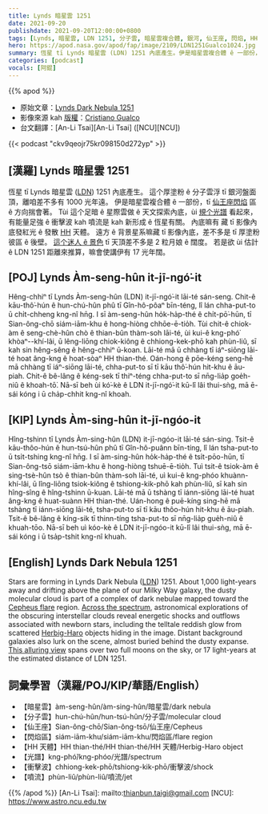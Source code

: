 ```yaml
---
title: Lynds 暗星雲 1251
date: 2021-09-20
publishdate: 2021-09-20T12:00:00+0800
tags: [Lynds, 暗星雲, LDN 1251, 分子雲, 暗星雲複合體, 銀河, 仙王座, 閃焰, HH 天體, 噴流, 衝擊波]
hero: https://apod.nasa.gov/apod/fap/image/2109/LDN1251Gualco1024.jpg
summary: 恆星 tī Lynds 暗星雲 (LDN) 1251 內底產生。伊是暗星雲複合體 ê 一部份，tī 仙王座閃焰區 ê 方向揣會著。
categories: [podcast]
vocals: [阿錕]
---
```


{{% apod %}}

- 原始文章：[Lynds Dark Nebula 1251](https://apod.nasa.gov/apod/ap210920.html)
- 影像來源 kah [版權][copyright]：[Cristiano Gualco](https://www.astrobin.com/users/CristianoGualco/)
- 台文翻譯：[An-Li Tsai][An-Li Tsai] ([NCU][NCU])

{{< podcast "ckv9qeojr75kr098150d272yp" >}}

## [漢羅] Lynds 暗星雲 1251
恆星 tī Lynds 暗星雲 ([LDN][LDN]) 1251 內底產生。
這个厚塗粉 ê 分子雲浮 tī 銀河盤面頂，離咱差不多有 1000 光年遠。
伊是暗星雲複合體 ê 一部份，tī [仙王座閃焰][Cepheus flare] 區 ê 方向揣會著。
Tùi 這个足暗 ê 星際雲做 ê 天文探索內底，ùi [規个光譜][Across the spectrum] 看起來，有能量足強 ê 衝擊波 kah 噴流是 kah 新形成 ê 恆星有關。
內底嘛有 藏 tī 影像內底發紅光 ê 發散 [HH][Herbig-Haro] 天體。
遠方 ê 背景星系嘛藏 tī 影像內底，差不多是 tī 厚塗粉彼區 ê 後壁。
[這个迷人 ê 景色][This alluring view] tī 天頂差不多是 2 粒月娘 ê 闊度。
若是欲 ùi 估計 ê LDN 1251 距離來推算，嘛會使講伊有 17 光年闊。

## [POJ] Lynds Àm-seng-hûn it-jī-ngó͘-it
Hêng-chhiⁿ tī Lynds Àm-seng-hûn (LDN) it-jī-ngó͘-it lāi-té sán-seng.
Chit-ê kāu-thô͘-hún ê hun-chú-hûn phû tī Gîn-hô-pôaⁿ bīn-téng, lî lán chha-put-to ū chi̍t-chheng kng-nî hn̄g.
I sī àm-seng-hûn ho̍k-ha̍p-thé ê chi̍t-pō͘-hūn, tī Sian-ông-chō siám-iām-khu ê hong-hiòng chhōe-ē-tio̍h.
Tùi chit-ê chiok-àm ê seng-chè-hûn chò ê thian-bûn thàm-soh lāi-té, ùi kui-ê kng-phó͘ khòaⁿ--khí-lâi, ū lêng-liōng chiok-kiông ê chhiong-kek-phō kah phùn-liû, sī kah sin hêng-sêng ê hêng-chhiⁿ ū-koan.
Lāi-té mā ū chhàng tī iáⁿ-siōng lāi-té hoat âng-kng ê hoat-sòaⁿ HH thian-thé.
Oán-hong ê pōe-kéng seng-hē mā chhàng tī iáⁿ-siōng lāi-té, chha-put-to sī tī kāu thô͘-hún hit-khu ê āu-piah.
Chit-ê bê-lâng ê kéng-sek tī thiⁿ-téng chha-put-to sī nn̄g-lia̍p goe̍h-niû ê khoah-tō͘.
Nā-sī beh ùi kó͘-kè ê LDN it-jī-ngó͘-it kū-lî lâi thui-sǹg, mā ē-sái kóng i ū cha̍p-chhit kng-nî khoah.

## [KIP] Lynds Àm-sing-hûn it-jī-ngóo-it
Hîng-tshinn tī Lynds Àm-sing-hûn (LDN) it-jī-ngóo-it lāi-té sán-sing.
Tsit-ê kāu-thôo-hún ê hun-tsú-hûn phû tī Gîn-hô-puânn bīn-tíng, lî lán tsha-put-to ū tsi̍t-tshing kng-nî hn̄g.
I sī àm-sing-hûn ho̍k-ha̍p-thé ê tsi̍t-pōo-hūn, tī Sian-ông-tsō siám-iām-khu ê hong-hiòng tshuē-ē-tio̍h.
Tuì tsit-ê tsiok-àm ê sing-tsè-hûn tsò ê thian-bûn thàm-soh lāi-té, uì kui-ê kng-phóo khuànn-khí-lâi, ū lîng-liōng tsiok-kiông ê tshiong-kik-phō kah phùn-liû, sī kah sin hîng-sîng ê hîng-tshinn ū-kuan.
Lāi-té mā ū tshàng tī iánn-siōng lāi-té huat âng-kng ê huat-suànn HH thian-thé.
Uán-hong ê puē-kíng sing-hē mā tshàng tī iánn-siōng lāi-té, tsha-put-to sī tī kāu thôo-hún hit-khu ê āu-piah.
Tsit-ê bê-lâng ê kíng-sik tī thinn-tíng tsha-put-to sī nn̄g-lia̍p gue̍h-niû ê khuah-tōo.
Nā-sī beh uì kóo-kè ê LDN it-jī-ngóo-it kū-lî lâi thui-sǹg, mā ē-sái kóng i ū tsa̍p-tshit kng-nî khuah.

## [English] Lynds Dark Nebula 1251
Stars are forming in Lynds Dark Nebula ([LDN][LDN]) 1251.
About 1,000 light-years away and drifting above the plane of our Milky Way galaxy, the dusty molecular cloud is part of a complex of dark nebulae mapped toward the [Cepheus flare][Cepheus flare] region.
[Across the spectrum][Across the spectrum], astronomical explorations of the obscuring interstellar clouds reveal energetic shocks and outflows associated with newborn stars, including the telltale reddish glow from scattered [Herbig-Haro][Herbig-Haro] objects hiding in the image.
Distant background galaxies also lurk on the scene, almost buried behind the dusty expanse.
[This alluring view][This alluring view] spans over two full moons on the sky, or 17 light-years at the estimated distance of LDN 1251.

## 詞彙學習（漢羅/POJ/KIP/華語/English）
- 【暗星雲】àm-seng-hûn/àm-sing-hûn/暗星雲/dark nebula
- 【分子雲】hun-chú-hûn/hun-tsú-hûn/分子雲/molecular cloud
- 【仙王座】Sian-ông-chō/Sian-ông-tsō/仙王座/Cepheus
- 【閃焰區】siám-iām-khu/siám-iām-khu/閃焰區/flare region
- 【HH 天體】HH thian-thé/HH thian-thé/HH 天體/Herbig-Haro object
- 【光譜】kng-phó͘/kng-phóo/光譜/spectrum
- 【衝擊波】chhiong-kek-phō/tshiong-kik-phō/衝擊波/shock
- 【噴流】phùn-liû/phùn-liû/噴流/jet

{{% /apod %}}
[An-Li Tsai]: mailto:thianbun.taigi@gmail.com
[NCU]: https://www.astro.ncu.edu.tw

[copyright]: https://apod.nasa.gov/apod/fap/lib/about_apod.html#srapply

[LDN]:http://adsabs.harvard.edu/abs/1962ApJS....7....1L
[Cepheus flare]:https://arxiv.org/abs/0809.4761
[Across the spectrum]:https://arxiv.org/abs/1503.02934
[Herbig-Haro]:https://www.nasa.gov/image-feature/awakening-newborn-stars
[This alluring view]:https://www.astrobin.com/5ku4t7/
